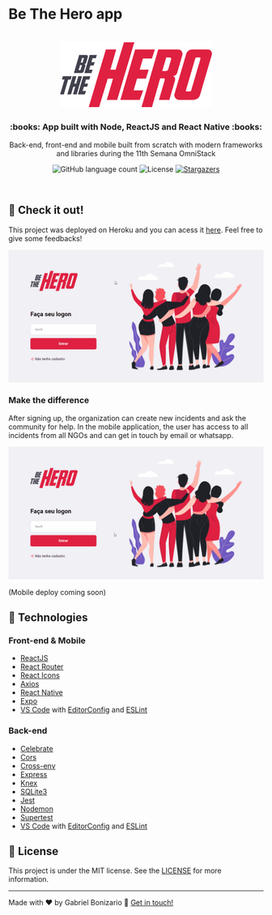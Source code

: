 # Be The Hero app

<h1 align="center">
  <img alt="Be The Hero app" title="Be The Hero app" src="assets/logo.svg" width="300px" />
</h1>

<h3 align="center">
  :books: App built with Node, ReactJS and React Native :books:
</h3>

<p align="center">
  Back-end, front-end and mobile built from scratch with modern frameworks and libraries during the 11th Semana OmniStack
</p>

<p align="center">
  <img alt="GitHub language count" src="https://img.shields.io/github/languages/count/Bonizario/be-the-hero?color=blue">

  <img alt="License" src="https://img.shields.io/github/license/Bonizario/be-the-hero?color=blue">

  <a href="https://github.com/Bonizario/be-the-hero/stargazers">
    <img alt="Stargazers" src="https://img.shields.io/github/stars/Bonizario/be-the-hero?style=social">
  </a>

</p>

<p align="center">
  <img />
</p>

## :electric_plug: Check it out!

This project was deployed on Heroku and you can acess it <a href="https://be-the-hero-frontend-bonizario.herokuapp.com/" target="blank">here</a>. Feel free to give some feedbacks!

<img alt="Signing Up" src="https://github.com/Bonizario/be-the-hero/blob/master/assets/betheherosignup.gif">

### Make the difference

After signing up, the organization can create new incidents and ask the community for help. In the mobile application, the user has access to all incidents from all NGOs and can get in touch by email or whatsapp.

<img alt="Creating a Incident" src="https://github.com/Bonizario/be-the-hero/blob/master/assets/betheheroincident.gif">

(Mobile deploy coming soon)

## :rocket: Technologies

### Front-end & Mobile

- [ReactJS](https://reactjs.org/)
- [React Router](https://github.com/ReactTraining/react-router)
- [React Icons](https://react-icons.netlify.com/#/)
- [Axios](https://github.com/axios/axios)
- [React Native](https://reactnative.dev/)
- [Expo](https://expo.io/)
- [VS Code][vc] with [EditorConfig][vceditconfig] and [ESLint][vceslint]

### Back-end

- [Celebrate](https://github.com/arb/celebrate)
- [Cors](https://www.npmjs.com/package/cors)
- [Cross-env](https://www.npmjs.com/package/cross-env)
- [Express](https://github.com/expressjs/express)
- [Knex](http://knexjs.org/)
- [SQLite3](https://www.npmjs.com/package/sqlite3)
- [Jest](https://jestjs.io/)
- [Nodemon](https://nodemon.io/)
- [Supertest](https://github.com/visionmedia/supertest)
- [VS Code][vc] with [EditorConfig][vceditconfig] and [ESLint][vceslint]

## :memo: License

This project is under the MIT license. See the [LICENSE](https://github.com/Bonizario/be-the-hero/blob/master/LICENSE) for more information.

---

Made with ♥ by Gabriel Bonizario :wave: [Get in touch!](https://www.linkedin.com/in/gabriel-bonizario/)

[vc]: https://code.visualstudio.com/
[vceditconfig]: https://marketplace.visualstudio.com/items?itemName=EditorConfig.EditorConfig
[vceslint]: https://marketplace.visualstudio.com/items?itemName=dbaeumer.vscode-eslint
